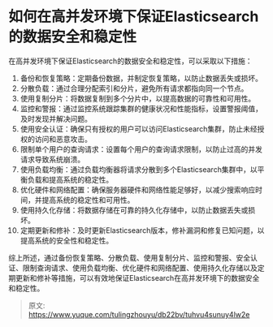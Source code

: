 # 如何在高并发环境下保证Elasticsearch的数据安全和稳定性

在高并发环境下保证Elasticsearch的数据安全和稳定性，可以采取以下措施：

1. 备份和恢复策略：定期备份数据，并制定恢复策略，以防止数据丢失或损坏。
2. 分散负载：通过合理分配索引和分片，避免所有请求都指向同一个节点。
3. 使用复制分片：将数据复制到多个分片中，以提高数据的可靠性和可用性。
4. 监控和警报：通过监控系统跟踪集群的健康状况和性能指标，设置警报阈值，及时发现并解决问题。
5. 使用安全认证：确保只有授权的用户可以访问Elasticsearch集群，防止未经授权的访问和恶意攻击。
6. 限制单个用户的查询请求：设置每个用户的查询请求限制，以防止过高的并发请求导致系统崩溃。
7. 使用负载均衡：通过负载均衡器将请求分散到多个Elasticsearch集群中，以平衡负载和提高系统的稳定性。
8. 优化硬件和网络配置：确保服务器硬件和网络性能足够好，以减少搜索响应时间，并提高系统的稳定性和可用性。
9. 使用持久化存储：将数据存储在可靠的持久化存储中，以防止数据丢失或损坏。
10. 定期更新和修补：及时更新Elasticsearch版本，修补漏洞和修复已知问题，以提高系统的安全性和稳定性。

综上所述，通过备份恢复策略、分散负载、使用复制分片、监控和警报、安全认证、限制查询请求、使用负载均衡、优化硬件和网络配置、使用持久化存储以及定期更新和修补等措施，可以有效地保证Elasticsearch在高并发环境下的数据安全和稳定性。


> 原文: <https://www.yuque.com/tulingzhouyu/db22bv/tuhvu4sunuy4lw2e>